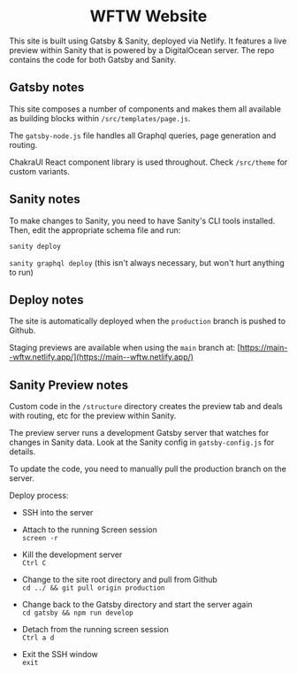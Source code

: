 <h1 align="center">
  WFTW Website
</h1>

This site is built using Gatsby & Sanity, deployed via Netlify. It features a live preview within Sanity that is powered by a DigitalOcean server. The repo contains the code for both Gatsby and Sanity.

## Gatsby notes 

This site composes a number of components and makes them all available as building blocks within `/src/templates/page.js`. 

The `gatsby-node.js` file handles all Graphql queries, page generation and routing. 

ChakraUI React component library is used throughout. Check `/src/theme` for custom variants.


## Sanity notes

To make changes to Sanity, you need to have Sanity's CLI tools installed. Then, edit the appropriate schema file and run: 

`sanity deploy`

`sanity graphql deploy` (this isn't always necessary, but won't hurt anything to run)

## Deploy notes

The site is automatically deployed when the `production` branch is pushed to Github. 

Staging previews are available when using the `main` branch at: [https://main--wftw.netlify.app/](https://main--wftw.netlify.app/)

## Sanity Preview notes

Custom code in the `/structure` directory creates the preview tab and deals with routing, etc for the preview within Sanity.

The preview server runs a development Gatsby server that watches for changes in Sanity data. Look at the Sanity config in `gatsby-config.js` for details.

To update the code, you need to manually pull the production branch on the server. 

Deploy process: 

- SSH into the server  

- Attach to the running Screen session  
 `screen -r`
- Kill the development server  
 `Ctrl C`
- Change to the site root directory and pull from Github  
 `cd ../ && git pull origin production`
- Change back to the Gatsby directory and start the server again  
 `cd gatsby && npm run develop`
- Detach from the running screen session  
 `Ctrl a d`
- Exit the SSH window  
  `exit`
